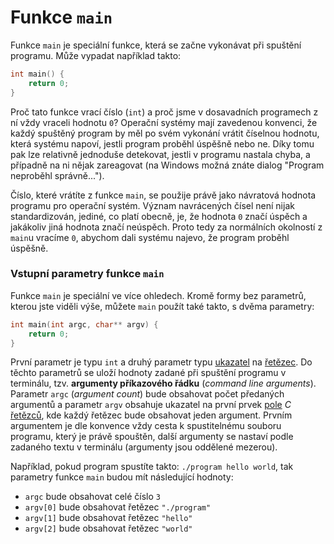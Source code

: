 # Funkce `main`
Funkce `main` je speciální funkce, která se začne vykonávat při spuštění programu. Může vypadat
například takto:
```c
int main() {
    return 0;
}
```
Proč tato funkce vrací číslo (`int`) a proč jsme v dosavadních programech z ní vždy vraceli hodnotu
`0`? Operační systémy mají zavedenou konvenci, že každý spuštěný program by měl po svém vykonání
vrátit číselnou hodnotu, která systému napoví, jestli program proběhl úspěšně nebo ne. Díky tomu
pak lze relativně jednoduše detekovat, jestli v programu nastala chyba, a případně na ni nějak
zareagovat (na Windows možná znáte dialog "Program neproběhl správně...").

Číslo, které vrátíte z funkce `main`, se použije právě jako návratová hodnota programu pro operační
systém. Význam navrácených čísel není nijak standardizován, jediné, co platí obecně, je, že hodnota
`0` značí úspěch a jakákoliv jiná hodnota značí neúspěch. Proto tedy za normálních okolností z
`main`u vracíme `0`, abychom dali systému najevo, že program proběhl úspěšně.

### Vstupní parametry funkce `main`
Funkce `main` je speciální ve více ohledech. Kromě formy bez parametrů, kterou jste viděli výše,
můžete `main` použít také takto, s dvěma parametry:
```c
int main(int argc, char** argv) {
    return 0;
}
```
První parametr je typu `int` a druhý parametr typu [ukazatel](../c/prace_s_pameti/ukazatele.md) na
[řetězec](../c/text/retezce.md). Do těchto parametrů se uloží hodnoty zadané při spuštění programu v
terminálu, tzv. **argumenty příkazového řádku** (*command line arguments*). Parametr `argc`
(*argument count*) bude obsahovat počet předaných argumentů a parametr `argv` obsahuje ukazatel na
první prvek [pole](../c/pole/pole.md) *C* [řetězců](../c/text/retezce.md), kde každý řetězec bude obsahovat
jeden argument. Prvním argumentem je dle konvence vždy cesta k spustitelnému souboru programu,
který je právě spouštěn, další argumenty se nastaví podle zadaného textu v terminálu (argumenty
jsou oddělené mezerou).

Například, pokud program spustíte takto: `./program hello world`, tak parametry funkce `main` budou
mít následující hodnoty:
- `argc` bude obsahovat celé číslo `3` 
- `argv[0]` bude obsahovat řetězec `"./program"`
- `argv[1]` bude obsahovat řetězec `"hello"`
- `argv[2]` bude obsahovat řetězec `"world"`
